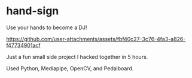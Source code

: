 # hand-sign

Use your hands to become a DJ!


https://github.com/user-attachments/assets/fbf40c27-3c76-4fa3-a826-f47734901acf


Just a fun small side project I hacked together in 5 hours.

Used Python, Mediapipe, OpenCV, and Pedalboard.
